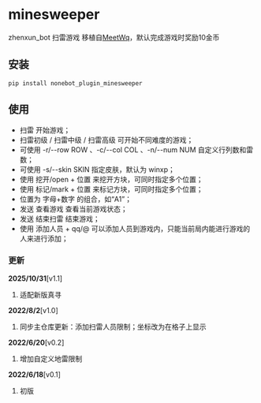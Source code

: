 # minesweeper
zhenxun_bot 扫雷游戏
移植自[MeetWq](https://github.com/noneplugin/nonebot-plugin-minesweeper)，默认完成游戏时奖励10金币
## 安装
```
pip install nonebot_plugin_minesweeper
```
## 使用
- 扫雷 开始游戏；
- 扫雷初级 / 扫雷中级 / 扫雷高级 可开始不同难度的游戏；
- 可使用 -r/--row ROW 、-c/--col COL 、-n/--num NUM 自定义行列数和雷数；
- 可使用 -s/--skin SKIN 指定皮肤，默认为 winxp；
- 使用 挖开/open + 位置 来挖开方块，可同时指定多个位置；
- 使用 标记/mark + 位置 来标记方块，可同时指定多个位置；
- 位置为 字母+数字 的组合，如“A1”；
- 发送 查看游戏 查看当前游戏状态；
- 发送 结束扫雷 结束游戏；
- 使用 添加人员 + qq/@ 可以添加人员到游戏内，只能当前局内能进行游戏的人来进行添加；
### 更新

**2025/10/31**[v1.1]

1. 适配新版真寻

**2022/8/2**[v1.0]

1. 同步主仓库更新：添加扫雷人员限制；坐标改为在格子上显示

**2022/6/20**[v0.2]

1. 增加自定义地雷限制

**2022/6/18**[v0.1]

1. 初版
